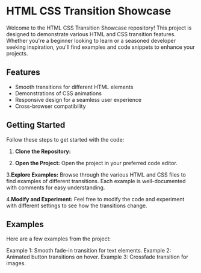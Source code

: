 # HTML CSS Transition Showcase

Welcome to the HTML CSS Transition Showcase repository! This project is designed to demonstrate various HTML and CSS transition features. Whether you're a beginner looking to learn or a seasoned developer seeking inspiration, you'll find examples and code snippets to enhance your projects.

## Features

- Smooth transitions for different HTML elements
- Demonstrations of CSS animations
- Responsive design for a seamless user experience
- Cross-browser compatibility

## Getting Started

Follow these steps to get started with the code:

1. **Clone the Repository:**

2. **Open the Project:**
Open the project in your preferred code editor.

 3.**Explore Examples:**
Browse through the various HTML and CSS files to find examples of different transitions. Each example is well-documented with comments for easy understanding.

 4.**Modify and Experiment:**
Feel free to modify the code and experiment with different settings to see how the transitions change.

## Examples
Here are a few examples from the project:

Example 1: Smooth fade-in transition for text elements.
Example 2: Animated button transitions on hover.
Example 3: Crossfade transition for images.

